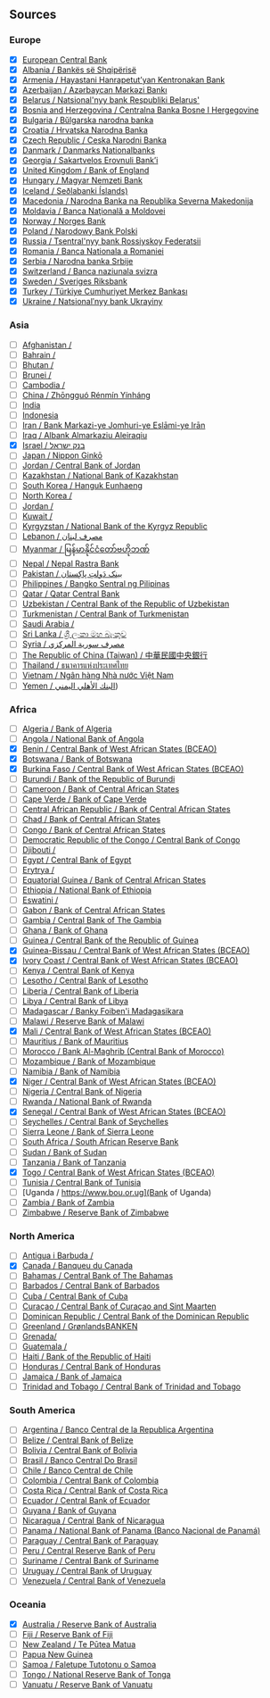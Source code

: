 ## Sources

### Europe

- [x] [European Central Bank](https://ecb.europa.eu)
- [x] [Albania / Bankës së Shqipërisë](https://www.bankofalbania.org/home/)
- [x] [Armenia / Hayastani Hanrapetut’yan Kentronakan Bank](https://www.cba.am/en/sitepages/default.aspx)
- [x] [Azerbaijan / Azərbaycan Mərkəzi Bankı](https://www.cbar.az)
- [x] [Belarus / Natsional'nyy bank Respubliki Belarus'](https://www.nbrb.by/engl/)
- [x] [Bosnia and Herzegovina / Centralna Banka Bosne I Hergegovine](https://www.cbbh.ba/?lang=en)
- [x] [Bulgaria / Bŭlgarska narodna banka](https://www.bnb.bg/?toLang=_EN)
- [x] [Croatia / Hrvatska Narodna Banka](https://www.hnb.hr/home)
- [x] [Czech Republic / Ceska Narodni Banka](https://www.cnb.cz/en/index.html)
- [x] [Danmark / Danmarks Nationalbanks](https://www.nationalbanken.dk/en)
- [x] [Georgia / Sakartvelos Erovnuli Bank’i](https://www.nbg.gov.ge)
- [x] [United Kingdom / Bank of England](https://www.bankofengland.co.uk/)
- [x] [Hungary / Magyar Nemzeti Bank](https://www.mnb.hu/en/)
- [x] [Iceland / Seðlabanki Íslands)](https://cb.is)
- [x] [Macedonia / Narodna Banka na Republika Severna Makedonija](https://www.nbrm.mk/)
- [x] [Moldavia / Banca Naţională a Moldovei](https://www.bnm.md/)
- [x] [Norway / Norges Bank](https://www.norges-bank.no/en/)
- [x] [Poland / Narodowy Bank Polski](https://www.nbp.pl/)
- [x] [Russia / Tsentral'nyy bank Rossiyskoy Federatsii](https://cbr.ru/)
- [x] [Romania / Banca Nationala a Romaniei](https://www.bnro.ro/Home.aspx)
- [x] [Serbia / Narodna banka Srbije](https://www.nbs.rs/en/indeks/index.html)
- [x] [Switzerland / Banca naziunala svizra](https://www.snb.ch/)
- [x] [Sweden / Sveriges Riksbank](https://www.riksbank.se/en-gb/)
- [x] [Turkey / Türkiye Cumhuriyet Merkez Bankası](https://www.tcmb.gov.tr/)
- [x] [Ukraine / Natsionalʹnyy bank Ukrayiny](https://www.bank.gov.ua/)

### Asia

- [ ] [Afghanistan /]()
- [ ] [Bahrain /]()
- [ ] [Bhutan /]()
- [ ] [Brunei /]()
- [ ] [Cambodia /]()
- [ ] [China / Zhōngguó Rénmín Yínháng](https://www.pbc.gov.cn/en/3688006/index.html)
- [ ] [India](https://rbi.org.in/)
- [ ] [Indonesia](https://www.bi.go.id/)
- [ ] [Iran / Bank Markazi-ye Jomhuri-ye Eslāmi-ye Irān](https://www.cbi.ir/default_en.aspx)
- [ ] [Iraq / Albank Almarkaziu Aleiraqiu](https://www.cbi.iq/)
- [x] [Israel / בנק ישראל](https://www.boi.org.il/)
- [ ] [Japan / Nippon Ginkō](https://www.boj.or.jp/en/)
- [ ] [Jordan / Central Bank of Jordan](https://www.cbj.gov.jo/)
- [ ] [Kazakhstan / National Bank of Kazakhstan](https://www.nationalbank.kz)
- [ ] [South Korea / Hanguk Eunhaeng](https://www.bok.or.kr/eng/)
- [ ] [North Korea /]()
- [ ] [Jordan /]()
- [ ] [Kuwait /]()
- [ ] [Kyrgyzstan / National Bank of the Kyrgyz Republic](https://www.nbkr.kg)
- [ ] [Lebanon / مصرف لبنان](https://www.bdl.gov.lb/)
- [ ] [Myanmar / မြန်မာနိုင်ငံတော်ဗဟိုဘဏ်](https://www.cbm.gov.mm/)
- [ ] [Nepal / Nepal Rastra Bank](https://www.nrb.org.np/)
- [ ] [Pakistan / بینک دَولتِ پاکِستان](https://www.sbp.org.pk/)
- [ ] [Philippines / Bangko Sentral ng Pilipinas](https://www.bsp.gov.ph/)
- [ ] [Qatar / Qatar Central Bank](https://www.qcb.gov.qa)
- [ ] [Uzbekistan / Central Bank of the Republic of Uzbekistan](https://www.cbu.uz)
- [ ] [Turkmenistan / Central Bank of Turkmenistan](https://www.cbt.tm/)
- [ ] [Saudi Arabia / ]()
- [ ] [Sri Lanka / ශ්‍රී ලංකා මහ බැංකුව](https://www.cbsl.gov.lk/)
- [ ] [Syria / مصرف سورية المركزي](https://cb.gov.sy/en)
- [ ] [The Republic of China (Taiwan) / 中華民國中央銀行](https://www.cbc.gov.tw/en/mp-2.html)
- [ ] [Thailand / ธนาคารแห่งประเทศไทย](https://www.bot.or.th/)
- [ ] [Vietnam / Ngân hàng Nhà nước Việt Nam](https://www.sbv.gov.vn/)
- [ ] [Yemen / البنك الأهلي اليمني](https://www.nbyemen.com/iNav/index_ar.html))

### Africa

- [ ] [Algeria / Bank of Algeria](https://www.bank-of-algeria.dz/)
- [ ] [Angola / National Bank of Angola](https://www.bna.ao)
- [x] [Benin / Central Bank of West African States (BCEAO)](https://www.bceao.int)
- [x] [Botswana / Bank of Botswana](https://www.bankofbotswana.bw/)
- [x] [Burkina Faso / Central Bank of West African States (BCEAO)](https://www.bceao.int)
- [ ] [Burundi / Bank of the Republic of Burundi](https://www.brb.bi)
- [ ] [Cameroon / Bank of Central African States](https://www.beac.int)
- [ ] [Cape Verde / Bank of Cape Verde](https://www.bcv.cv)
- [ ] [Central African Republic / Bank of Central African States](https://www.beac.int)
- [ ] [Chad / Bank of Central African States](https://www.beac.int)
- [ ] [Congo / Bank of Central African States](https://www.beac.int/)
- [ ] [Democratic Republic of the Congo / Central Bank of Congo](https://www.bcc.cd)
- [ ] [Djibouti /]()
- [ ] [Egypt / Central Bank of Egypt](https://www.cbe.org.eg/)
- [ ] [Erytrya /]()
- [ ] [Equatorial Guinea / Bank of Central African States](https://www.beac.int)
- [ ] [Ethiopia / National Bank of Ethiopia](https://www.nbe.gov.et)
- [ ] [Eswatini /]()
- [ ] [Gabon / Bank of Central African States](https://www.beac.int)
- [ ] [Gambia / Central Bank of The Gambia](https://www.cbg.gm)
- [ ] [Ghana / Bank of Ghana](https://www.bog.gov.gh/)
- [ ] [Guinea / Central Bank of the Republic of Guinea](https://www.bcrg-guinee.org/)
- [x] [Guinea-Bissau / Central Bank of West African States (BCEAO)](https://www.bceao.int)
- [x] [Ivory Coast / Central Bank of West African States (BCEAO)](https://www.bceao.int)
- [ ] [Kenya / Central Bank of Kenya](https://www.centralbank.go.ke/)
- [ ] [Lesotho / Central Bank of Lesotho](https://www.centralbank.org.ls)
- [ ] [Liberia / Central Bank of Liberia](https://www.cbl.org.lr/)
- [ ] [Libya / Central Bank of Libya](https://www.cbl.gov.ly/eg/)
- [ ] [Madagascar / Banky Foiben'i Madagasikara](https://www.banque-centrale.mg)
- [ ] [Malawi / Reserve Bank of Malawi](https://www.rbm.mw/)
- [x] [Mali / Central Bank of West African States (BCEAO)](https://www.bceao.int)
- [ ] [Mauritius / Bank of Mauritius](https://www.bom.mu/)
- [ ] [Morocco / Bank Al-Maghrib (Central Bank of Morocco)](https://www.bkam.ma/en)
- [ ] [Mozambique / Bank of Mozambique](https://www.bancomoc.mz)
- [ ] [Namibia / Bank of Namibia](https://www.bon.com.na/)
- [x] [Niger / Central Bank of West African States (BCEAO)](https://www.bceao.int)
- [ ] [Nigeria / Central Bank of Nigeria](https://www.cbn.gov.ng/)
- [ ] [Rwanda / National Bank of Rwanda](https://www.bnr.rw)
- [x] [Senegal / Central Bank of West African States (BCEAO)](https://www.bceao.int)
- [ ] [Seychelles / Central Bank of Seychelles](https://www.cbs.sc)
- [ ] [Sierra Leone / Bank of Sierra Leone](https://www.bsl.gov.sl/)
- [ ] [South Africa / South African Reserve Bank](https://www.resbank.co.za)
- [ ] [Sudan / Bank of Sudan](https://www.cbos.gov.sd/en)
- [ ] [Tanzania / Bank of Tanzania](https://www.bot.go.tz/)
- [x] [Togo / Central Bank of West African States (BCEAO)](https://www.bceao.int)
- [ ] [Tunisia / Central Bank of Tunisia](https://www.bct.gov.tn)
- [ ] [Uganda / https://www.bou.or.ug](Bank of Uganda)
- [ ] [Zambia / Bank of Zambia](https://www.boz.zm/)
- [ ] [Zimbabwe / Reserve Bank of Zimbabwe](https://www.rbz.co.zw)

### North America

- [ ] [Antigua i Barbuda /]()
- [x] [Canada / Banqueu du Canada](https://www.bankofcanada.ca/)
- [ ] [Bahamas / Central Bank of The Bahamas](https://www.centralbankbahamas.com/)
- [ ] [Barbados / Central Bank of Barbados](https://www.centralbank.org.bb/)
- [ ] [Cuba / Central Bank of Cuba](https://www.bc.gob.cu/english/home.asp)
- [ ] [Curaçao / Central Bank of Curaçao and Sint Maarten](https://www.centralbank.cw/)
- [ ] [Dominican Republic / Central Bank of the Dominican Republic](https://www.bancentral.gov.do)
- [ ] [Greenland / GrønlandsBANKEN](https://www.banken.gl/en)
- [ ] [Grenada/ ]()
- [ ] [Guatemala / ]()
- [ ] [Haiti / Bank of the Republic of Haiti](https://www.brh.ht/)
- [ ] [Honduras / Central Bank of Honduras](https://www.bch.hn/)
- [ ] [Jamaica / Bank of Jamaica](https://www.boj.org.jm/)
- [ ] [Trinidad and Tobago / Central Bank of Trinidad and Tobago](https://www.central-bank.org.tt/)

### South America

- [ ] [Argentina / Banco Central de la Republica Argentina](https://www.bcra.gob.ar/default.asp)
- [ ] [Belize / Central Bank of Belize](https://www.centralbank.org.bz)
- [ ] [Bolivia / Central Bank of Bolivia](https://www.bcb.gob.bo)
- [ ] [Brasil / Banco Central Do Brasil](https://www.bcb.gov.br/en)
- [ ] [Chile / Banco Central de Chile](https://www.bcentral.cl/en/web/banco-central)
- [ ] [Colombia / Central Bank of Colombia](https://www.banrep.gov.co/en)
- [ ] [Costa Rica / Central Bank of Costa Rica](https://www.bccr.fi.cr)
- [ ] [Ecuador / Central Bank of Ecuador](https://www.bce.fin.ec)
- [ ] [Guyana / Bank of Guyana](https://www.bankofguyana.org.gy)
- [ ] [Nicaragua / Central Bank of Nicaragua](https://www.bcn.gob.ni/)
- [ ] [Panama / National Bank of Panama (Banco Nacional de Panamá)](https://www.banconal.com.pa/)
- [ ] [Paraguay / Central Bank of Paraguay](https://www.bcp.gov.py)
- [ ] [Peru / Central Reserve Bank of Peru](https://www.bcrp.gob.pe/)
- [ ] [Suriname / Central Bank of Suriname](https://www.cbvs.sr)
- [ ] [Uruguay / Central Bank of Uruguay](https://www.bcu.gub.uy)
- [ ] [Venezuela / Central Bank of Venezuela](https://www.bcv.org.ve)

### Oceania

- [x] [Australia / Reserve Bank of Australia](https://www.rba.gov.au/)
- [ ] [Fiji / Reserve Bank of Fiji](https://www.rbf.gov.fj/)
- [ ] [New Zealand / Te Pūtea Matua](https://www.rbnz.govt.nz/index.html)
- [ ] [Papua New Guinea](https://www.bankpng.gov.pg/)
- [ ] [Samoa / Faletupe Tutotonu o Samoa](https://www.cbs.gov.ws/)
- [ ] [Tongo / National Reserve Bank of Tonga](https://www.reservebank.to/)
- [ ] [Vanuatu / Reserve Bank of Vanuatu](https://www.rbv.gov.vu/)
